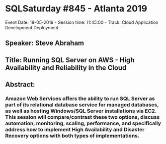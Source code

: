 # SQLSaturday #845 - Atlanta 2019
Event Date: 18-05-2019 - Session time: 11:45:00 - Track: Cloud Application Development  Deployment
## Speaker: Steve Abraham
## Title: Running SQL Server on AWS - High Availability and Reliability in the Cloud
## Abstract:
### Amazon Web Services offers the ability to run SQL Server as part of its relational database service for managed databases, as well as hosting Windows/SQL Server installations via EC2.  This session will compare/contrast these two options, discuss automation, monitoring, scaling, performance, and specifically address how to implement High Availability and Disaster Recovery options with both types of implementations.
